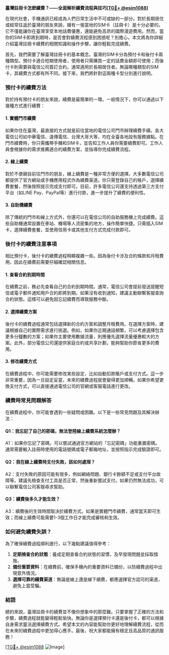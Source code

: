 **臺灣註冊卡怎麽續費？——全面解析續費流程與技巧[[TG💪+ @esim1088](https://t.me/s/esim1088)]**

在現代社會，手機通訊已經成為人們日常生活中不可或缺的一部分。對於長期居住或經常往返於臺灣的朋友來說，擁有一張當地的SIM卡（註冊卡）是十分必要的。它不僅能讓你在臺灣享受本地話費優惠，還能避免高昂的國際漫遊費用。然而，當你的SIM卡即將到期時，是否會對續費流程感到困惑呢？別擔心，本文將為你詳細介紹臺灣註冊卡續費的相關知識和操作步驟，讓你輕鬆完成續費。

首先，我們需要了解臺灣註冊卡的基本概念。臺灣的SIM卡分為預付卡和後付卡兩種類型。預付卡適合短期使用者，使用者只需購買一定的話費金額即可使用；而後付卡則需要與電信公司簽訂合約，通常適用於長期居住者。無論哪種類型的SIM卡，其續費方式都有所不同。接下來，我們將針對這兩種卡型分別進行說明。

### **預付卡的續費方法**

對於持有預付卡的朋友來說，續費是最簡單的一環。一般情況下，你可以通過以下幾種方式進行續費：

#### **1. 實體門市續費**
如果你住在臺灣，最直接的方式就是前往當地的電信公司門市辦理續費手續。各大電信公司如中華電信、遠傳電信、台灣大哥大等，均在全臺各地設有服務據點。在門市續費時，你只需攜帶手機和SIM卡，並告知工作人員你需要續費即可。工作人員會根據你的需求推薦適合的續費方案，並指導你完成續費流程。

#### **2. 線上續費**
對於不便親自前往門市的朋友，線上續費是一種非常方便的選擇。大多數電信公司都提供了官方網站或手機應用程式作為續費渠道。你只需登錄自己的帳戶，選擇續費套餐，然後按照提示完成支付即可。目前，許多電信公司還支持透過第三方支付平台（如LINE Pay、PayPal等）進行付款，進一步提升了續費的便利性。

#### **3. 自助機續費**
除了傳統的門市和線上方式外，你還可以在電信公司的自助服務機上完成續費。這些自助機通常設置在車站、機場等人流密集的地方，操作簡單快捷。只需插入SIM卡，選擇續費套餐，並使用信用卡或其他支付方式完成付款即可。

### **後付卡的續費注意事項**

相比預付卡，後付卡的續費過程稍顯複雜一些。因為後付卡涉及合約條款和月租費用，因此在續費前需要仔細確認相關信息。

#### **1. 查看合約到期時間**
在續費之前，務必先查看自己的合約到期時間。通常，電信公司會提前發送提醒短信或電子郵件通知用戶合約即將到期。如果沒有收到通知，建議主動聯繫客服查詢合約狀態。這樣可以避免因忘記續費而導致服務中斷。

#### **2. 選擇續費方案**
後付卡的續費過程通常包括選擇新的合約方案和調整月租費用。在選擇方案時，建議根據自己的實際需求進行挑選。例如，如果你近期通話頻繁，可以考慮選擇包含更多分鐘數的方案；如果你主要使用數據流量，則應優先選擇流量優惠較大的方案。此外，部分電信公司還提供家庭合約或共享計劃，能夠幫助你節省更多的費用。

#### **3. 修改續費方式**
在續費過程中，你可能需要修改某些設定，比如自動扣款賬戶或支付方式。這一步非常重要，因為一旦設定妥當，未來的續費過程就會變得更加順暢。如果你希望更換支付方式，可以直接通過電信公司的官網或客服電話進行更改。

### **續費時常見問題解答**

在續費過程中，你可能會遇到一些疑問或困難。以下是一些常見問題及其解決辦法：

#### **Q1：我忘記了自己的密碼，無法登陸線上續費系統怎麼辦？**
A1：如果你忘記了密碼，可以嘗試通過官方網站的「忘記密碼」功能重置密碼。通常需要輸入註冊時使用的電話號碼或電子郵箱地址，並按照指示完成驗證即可。

#### **Q2：我在線上續費時支付失敗，該如何處理？**
A2：支付失敗的原因可能有很多，例如網絡問題、銀行卡餘額不足或支付平台故障等。建議先檢查支付工具是否正常，然後重新嘗試支付。如果仍然無法成功，可以聯繫電信公司客服尋求幫助。

#### **Q3：續費後多久才能生效？**
A3：續費後的生效時間取決於續費方式。如果是實體門市續費，通常當天即可生效；而線上續費可能需要1-3個工作日才能完成審核和生效。

### **如何避免續費失誤？**

為了確保續費過程順利進行，以下幾點建議值得參考：

1. **定期檢查合約狀態**：養成定期查看合約狀態的習慣，及早發現問題並採取措施。
2. **備份重要資料**：在續費前，確保手機內的重要資料已備份，以防續費過程中出現意外情況。
3. **選擇可靠的續費渠道**：無論是線上還是線下續費，都應選擇官方認可的渠道，避免上當受騙。

### **結語**

總的來說，臺灣註冊卡的續費並不像你想象中的那麼難。只要掌握了正確的方法和步驟，續費過程就能變得輕鬆愉快。無論你是選擇預付卡還是後付卡，都可以根據自身需求靈活選擇續費方式。希望本文的內容能幫助你更好地理解續費流程，從而在未來的續費過程中更加得心應手。最後，祝大家都能擁有穩定且高品質的通訊服務！

[[TG💪+ @esim1088](https://t.me/s/esim1088) ![Image](https://i.postimg.cc/4NQfJmqS/Snipaste-2025-05-13-00-14-12.png)]